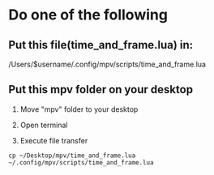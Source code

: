 # Do one of the following

## Put this file(time_and_frame.lua) in:
/Users/$username/.config/mpv/scripts/time_and_frame.lua

## Put this mpv folder on your desktop
1. Move "mpv" folder to your desktop

1. Open terminal

1. Execute file transfer
```
cp ~/Desktop/mpv/time_and_frame.lua ~/.config/mpv/scripts/time_and_frame.lua
```